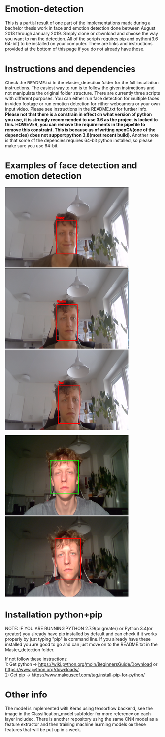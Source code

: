 # Emotion-detection
This is a partial result of one part of the implementations made during a bachelor thesis work in face and emotion detection done between August 2018 through January 2019. Simply clone or download and choose the way you want to run the detection. All of the scripts requires pip and python(3.6 64-bit) to be installed on your computer. There are links and instructions provided at the bottom of this page if you do not already have those.

# Instructions and dependencies
Check the README.txt in the Master_detection folder for the full installation instructions. The easiest way to run is to follow the given instructions and not manipulate the original folder structure. There are currently three scripts with different purposes. You can either run face detection for multiple faces in video footage or run emotion detection for either webcamera or your own input video. Please see instructions in the README.txt for further info. <strong>Please not that there is a constrain in effect on what version of python you use, it is strongly recommended to use 3.6 as the project is locked to this. HOWEVER, you can remove the requirements in the pipefile to remove this constraint. This is because as of writing openCV(one of the depencies) does not support python 3.8(most recent build).</strong> Another note is that some of the depencies requires 64-bit python installed, so please make sure you use 64-bit.

# Examples of face detection and emotion detection
<img src="Example_Images/classify_happy.png" width="400" height="260"><img src="Example_Images/classify_neutral.png" width="400" height="260">
<img src="Example_Images/classify_sad.png" width="400" height="260">

<img src="Example_Images/haar_detection.png" width="400" height="260"><img src="Example_Images/resNet_detection.png" width="400" height="260">

# Installation python+pip
NOTE: IF YOU ARE RUNNING PYTHON 2.7.9(or greater) or Python 3.4(or greater) you already have pip installed by default and can check if it works properly by just typing "pip" in command line. If you already have these installed you are good to go and can just move on to the README.txt in the Master_detection folder.<p> If not follow these instructions:<br>
1: Get python -> https://wiki.python.org/moin/BeginnersGuide/Download or https://www.python.org/downloads/<br>
2: Get pip -> https://www.makeuseof.com/tag/install-pip-for-python/<br>
</p>

# Other info
The model is implemented with Keras using tensorflow backend, see the image in the Classification_model subfolder for more reference
on each layer included. There is another repository using the same CNN model as a feature extractor and then training machine learning
models on these features that will be put up in a week.

